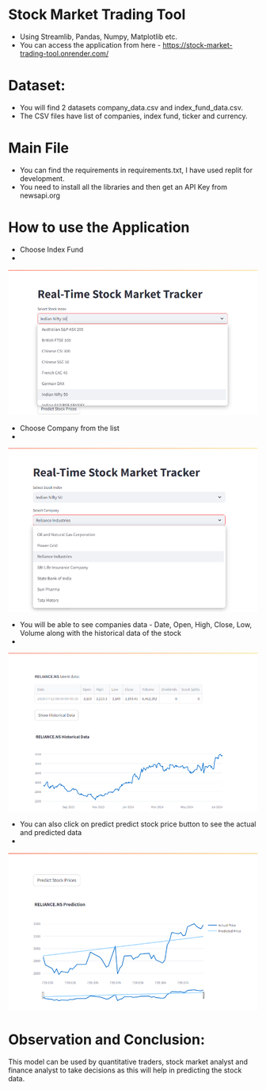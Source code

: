 # Stock Market Trading Tool
- Using Streamlib, Pandas, Numpy, Matplotlib etc.
- You can access the application from here - https://stock-market-trading-tool.onrender.com/

# Dataset:
- You will find 2 datasets company_data.csv and index_fund_data.csv.
- The CSV files have list of companies, index fund, ticker and currency. 

# Main File
- You can find the requirements in requirements.txt, I have used replit for development. 
- You need to install all the libraries and then get an API Key from newsapi.org

# How to use the Application
- Choose Index Fund
- 
![tt3](https://github.com/dkconnect/smtt/blob/main/images/choose%20index.png)

- Choose Company from the list
- 
![ttt1](https://github.com/dkconnect/smtt/blob/main/images/choose%20company.png)

- You will be able to see companies data - Date, Open, High, Close, Low, Volume along with the historical data of the stock
- 
![tt2](https://github.com/dkconnect/smtt/blob/main/images/stock%20and%20historical%20data.png)

- You can also click on predict predict stock price button to see the actual and predicted data
- 
![tt2](https://github.com/dkconnect/smtt/blob/main/images/prediction.png)

# Observation and Conclusion:
This model can be used by quantitative traders, stock market analyst and finance analyst to take decisions as this will help in predicting the stock data. 
